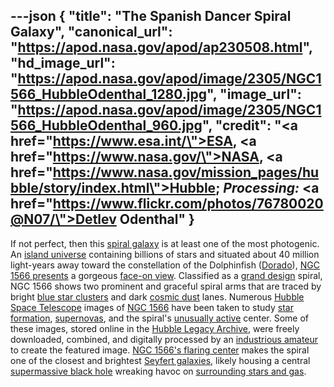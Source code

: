 ---json
{
  "title": "The Spanish Dancer Spiral Galaxy",
  "canonical_url": "https://apod.nasa.gov/apod/ap230508.html",
  "hd_image_url": "https://apod.nasa.gov/apod/image/2305/NGC1566_HubbleOdenthal_1280.jpg",
  "image_url": "https://apod.nasa.gov/apod/image/2305/NGC1566_HubbleOdenthal_960.jpg",
  "credit": "<a href=\"https://www.esa.int/\">ESA</a>, <a href=\"https://www.nasa.gov/\">NASA</a>, <a href=\"https://www.nasa.gov/mission_pages/hubble/story/index.html\">Hubble</a>; <i> Processing: </i> <a href=\"https://www.flickr.com/photos/76780020@N07/\">Detlev Odenthal</a>"
}
---

If not perfect, then this [spiral galaxy](https://en.wikipedia.org/wiki/Spiral_galaxy) is at least one of the most photogenic. An [island universe](http://ned.ipac.caltech.edu/level5/March02/Gordon/Gordon2.html) containing billions of stars and situated about 40 million light-years away toward the constellation of the Dolphinfish ([Dorado](https://en.wikipedia.org/wiki/Dorado)), [NGC 1566 presents](https://en.wikipedia.org/wiki/NGC_1566) a gorgeous [face-on view](https://apod.nasa.gov/apod/ap010427.html). Classified as a [grand design](http://burro.cwru.edu/Academics/Astr222/Galaxies/Spiral/spiral.html) spiral, NGC 1566 shows two prominent and graceful spiral arms that are traced by bright [blue star clusters](https://apod.nasa.gov/apod/ap200909.html) and dark [cosmic dust](https://apod.nasa.gov/apod/ap151119.html) lanes. Numerous [Hubble Space Telescope](https://hubblesite.org/) images of [NGC 1566](https://esahubble.org/images/potw1422a/) have been taken to study [star formation](https://science.nasa.gov/astrophysics/focus-areas/how-do-stars-form-and-evolve), [supernovas](https://www.youtube.com/watch?v=8en5uDqw0aM), and the spiral's [unusually active](https://media.istockphoto.com/id/1184409133/photo/happy-dog-making-mess-with-papers-on-bed.jpg?s=612x612&w=0&k=20&c=HIvJz4ifaBEf3DWHBip9y7tWjdajJHbEnu3hBWlkYis=) center. Some of these images, stored online in the [Hubble Legacy Archive](https://hla.stsci.edu/), were freely downloaded, combined, and digitally processed by an [industrious amateur](https://www.flickr.com/photos/76780020@N07/) to create the featured image. [NGC 1566's flaring center](https://ui.adsabs.harvard.edu/abs/2019MNRAS.483L..88P/abstract) makes the spiral one of the closest and brightest [Seyfert galaxies](https://en.wikipedia.org/wiki/Seyfert_galaxy), likely housing a central [supermassive black hole](https://apod.nasa.gov/apod/ap181203.html) wreaking havoc on [surrounding stars and gas](https://apod.nasa.gov/apod/ap190427.html).
